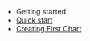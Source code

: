 - Getting started
- [Quick start](http://google.com)
- [Creating First Chart](localhost:3000/getting-started/building-your-first-chart)
